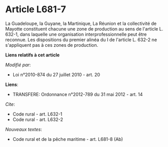 # Article L681-7

La Guadeloupe, la Guyane, la Martinique, La Réunion et la collectivité de Mayotte constituent chacune une zone de production
au sens de l'article L. 632-1, dans laquelle une organisation interprofessionnelle peut être reconnue. Les dispositions du
premier alinéa du I de l'article L. 632-2 ne s'appliquent pas à ces zones de production.

**Liens relatifs à cet article**

_Modifié par_:

  - Loi n°2010-874 du 27 juillet 2010 - art. 20

**Liens**:

  - TRANSFERE: Ordonnance n°2012-789 du 31 mai 2012 - art. 14

_Cite_:

  - Code rural - art. L632-1
  - Code rural - art. L632-2

_Nouveaux textes_:

  - Code rural et de la pêche maritime - art. L681-8 (Ab)

